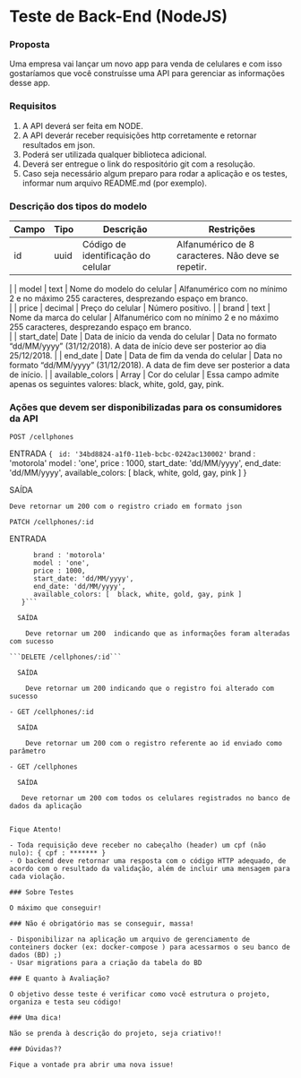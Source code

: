 
# Teste de Back-End (NodeJS)

### Proposta

Uma empresa vai lançar um novo app para venda de celulares e com isso gostaríamos que você construísse uma API para gerenciar as informações desse app.

### Requisitos

1. A API deverá ser feita em NODE.
2. A API deverár receber requisições http corretamente e retornar resultados em json.
3. Poderá ser utilizada qualquer biblioteca adicional.
4. Deverá ser entregue o link do respositório git com a resolução.
5. Caso seja necessário algum preparo para rodar a aplicação e os testes, informar num arquivo README.md (por exemplo).


### Descrição dos tipos do modelo

| Campo     | Tipo        | Descrição                          | Restrições                                                                                        |
| --------- | ----------- | ---------------------------------- | ------------------------------------------------------------------------------------------------- |
| id        | uuid        | Código de identificação do celular | Alfanumérico de 8 caracteres. Não deve se repetir.     
|
| model     | text        | Nome do modelo do celular          | Alfanumérico com no mínimo 2 e no máximo 255 caracteres, desprezando espaço em branco.      
|
| price     | decimal     | Preço do celular                   | Número positivo.
|
| brand     | text        | Nome da marca do celular           | Alfanumérico com no mínimo 2 e no máximo 255 caracteres, desprezando espaço em branco.           
|
| start_date| Date        | Data de início da venda do celular | Data no formato “dd/MM/yyyy” (31/12/2018). A data de início deve ser posterior ao dia 25/12/2018.
|
| end_date  | Date        | Data de fim da venda do celular    | Data no formato “dd/MM/yyyy” (31/12/2018). A data de fim deve ser posterior a data de início. 
|
| available_colors  | Array  | Cor do celular                  | Essa campo admite apenas os seguintes valores: black, white, gold, gay, pink.                     
            
### Ações que devem ser disponibilizadas para os consumidores da API


```POST /cellphones```

  ENTRADA
  ```{ ```
       ```id: '34bd8824-a1f0-11eb-bcbc-0242ac130002'```
       brand : 'motorola'
       model : 'one',
       price : 1000, 
       start_date: 'dd/MM/yyyy',
       end_date: 'dd/MM/yyyy',
       available_colors: [  black, white, gold, gay, pink ]
     } 

  SAÍDA

    Deve retornar um 200 com o registro criado em formato json

```PATCH /cellphones/:id```

  ENTRADA 
  
```{
      brand : 'motorola'
      model : 'one',
      price : 1000, 
      start_date: 'dd/MM/yyyy',
      end_date: 'dd/MM/yyyy',
      available_colors: [  black, white, gold, gay, pink ]
   }```

  SAÍDA

    Deve retornar um 200  indicando que as informações foram alteradas com sucesso

```DELETE /cellphones/:id```

  SAÍDA 

    Deve retornar um 200 indicando que o registro foi alterado com sucesso

- GET /cellphones/:id

  SAÍDA

    Deve retornar um 200 com o registro referente ao id enviado como parâmetro

- GET /cellphones

  SAÍDA

   Deve retornar um 200 com todos os celulares registrados no banco de dados da aplicação


Fique Atento!

- Toda requisição deve receber no cabeçalho (header) um cpf (não nulo): { cpf : ******* }
- O backend deve retornar uma resposta com o código HTTP adequado, de acordo com o resultado da validação, além de incluir uma mensagem para cada violação.

### Sobre Testes

O máximo que conseguir!

### Não é obrigatório mas se conseguir, massa!

- Disponibilizar na aplicação um arquivo de gerenciamento de conteiners docker (ex: docker-compose ) para acessarmos o seu banco de dados (BD) ;)
- Usar migrations para a criação da tabela do BD

### E quanto à Avaliação? 

O objetivo desse teste é verificar como você estrutura o projeto, organiza e testa seu código!

### Uma dica!

Não se prenda à descrição do projeto, seja criativo!!

### Dúvidas?? 

Fique a vontade pra abrir uma nova issue!




